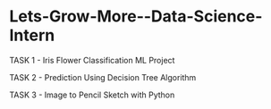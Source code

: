 # Lets-Grow-More--Data-Science-Intern

TASK 1 - Iris Flower Classification ML Project

TASK 2 - Prediction Using Decision Tree Algorithm

TASK 3 - Image to Pencil Sketch with Python
